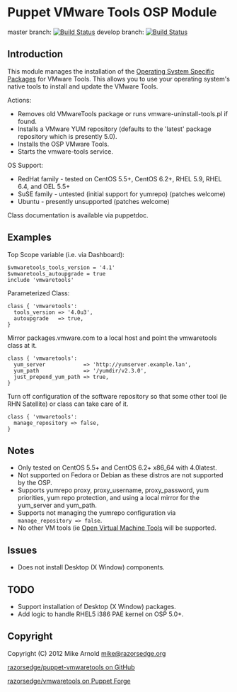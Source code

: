 Puppet VMware Tools OSP Module
==============================

master branch: [![Build Status](https://secure.travis-ci.org/razorsedge/puppet-vmwaretools.png?branch=master)](http://travis-ci.org/razorsedge/puppet-vmwaretools)
develop branch: [![Build Status](https://secure.travis-ci.org/razorsedge/puppet-vmwaretools.png?branch=develop)](http://travis-ci.org/razorsedge/puppet-vmwaretools)

Introduction
------------

This module manages the installation of the [Operating System Specific Packages](http://packages.vmware.com/) for VMware Tools.  This allows you to use your operating system's native tools to install and update the VMware Tools.

Actions:

* Removes old VMwareTools package or runs vmware-uninstall-tools.pl if found.
* Installs a VMware YUM repository (defaults to the 'latest' package repository which is presently 5.0).
* Installs the OSP VMware Tools.
* Starts the vmware-tools service.

OS Support:

* RedHat family - tested on CentOS 5.5+, CentOS 6.2+, RHEL 5.9, RHEL 6.4, and OEL 5.5+
* SuSE family   - untested (initial support for yumrepo) (patches welcome)
* Ubuntu        - presently unsupported (patches welcome)

Class documentation is available via puppetdoc.

Examples
--------

Top Scope variable (i.e. via Dashboard):

    $vmwaretools_tools_version = '4.1'
    $vmwaretools_autoupgrade = true
    include 'vmwaretools'

Parameterized Class:

    class { 'vmwaretools':
      tools_version => '4.0u3',
      autoupgrade   => true,
    }

Mirror packages.vmware.com to a local host and point the vmwaretools class at it.

    class { 'vmwaretools':
      yum_server            => 'http://yumserver.example.lan',
      yum_path              => '/yumdir/v2.3.0',
      just_prepend_yum_path => true,
    }

Turn off configuration of the software repository so that some other tool (ie RHN Satellite) or class can take care of it.

    class { 'vmwaretools':
      manage_repository => false,
    }

Notes
-----

* Only tested on CentOS 5.5+ and CentOS 6.2+ x86_64 with 4.0latest.
* Not supported on Fedora or Debian as these distros are not supported by the OSP.
* Supports yumrepo proxy, proxy_username, proxy_password, yum priorities, yum repo
  protection, and using a local mirror for the yum_server and yum_path.
* Supports not managing the yumrepo configuration via `manage_repository => false`.
* No other VM tools (ie [Open Virtual Machine Tools](http://open-vm-tools.sourceforge.net/) will be supported.

Issues
------

* Does not install Desktop (X Window) components.

TODO
----

* Support installation of Desktop (X Window) packages.
* Add logic to handle RHEL5 i386 PAE kernel on OSP 5.0+.

Copyright
---------

Copyright (C) 2012 Mike Arnold <mike@razorsedge.org>

[razorsedge/puppet-vmwaretools on GitHub](https://github.com/razorsedge/puppet-vmwaretools)

[razorsedge/vmwaretools on Puppet Forge](http://forge.puppetlabs.com/razorsedge/vmwaretools)

